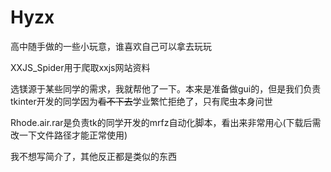 # Hyzx
高中随手做的一些小玩意，谁喜欢自己可以拿去玩玩

XXJS_Spider用于爬取xxjs网站资料

选镁源于某些同学的需求，我就帮他了一下。本来是准备做gui的，但是我们负责tkinter开发的同学因为~~看不下去~~学业繁忙拒绝了，只有爬虫本身问世

Rhode.air.rar是负责tk的同学开发的mrfz自动化脚本，看出来非常用心(下载后需改一下文件路径才能正常使用)

我不想写简介了，其他反正都是类似的东西
